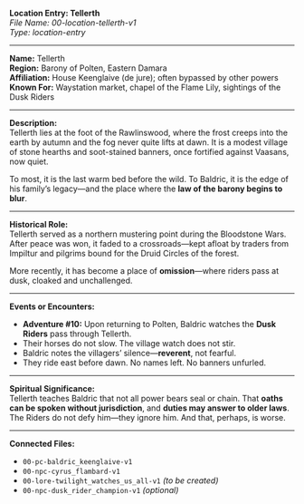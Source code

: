 **Location Entry: Tellerth**  
*File Name: 00-location-tellerth-v1*  
*Type: location-entry*

---

**Name:** Tellerth  
**Region:** Barony of Polten, Eastern Damara  
**Affiliation:** House Keenglaive (de jure); often bypassed by other powers  
**Known For:** Waystation market, chapel of the Flame Lily, sightings of the Dusk Riders

---

**Description:**  
Tellerth lies at the foot of the Rawlinswood, where the frost creeps into the earth by autumn and the fog never quite lifts at dawn. It is a modest village of stone hearths and soot-stained banners, once fortified against Vaasans, now quiet.

To most, it is the last warm bed before the wild. To Baldric, it is the edge of his family’s legacy—and the place where the **law of the barony begins to blur**.

---

**Historical Role:**  
Tellerth served as a northern mustering point during the Bloodstone Wars. After peace was won, it faded to a crossroads—kept afloat by traders from Impiltur and pilgrims bound for the Druid Circles of the forest.

More recently, it has become a place of **omission**—where riders pass at dusk, cloaked and unchallenged.

---

**Events or Encounters:**  
- **Adventure #10:** Upon returning to Polten, Baldric watches the **Dusk Riders** pass through Tellerth.  
- Their horses do not slow. The village watch does not stir.  
- Baldric notes the villagers’ silence—**reverent**, not fearful.  
- They ride east before dawn. No names left. No banners unfurled.

---

**Spiritual Significance:**  
Tellerth teaches Baldric that not all power bears seal or chain. That **oaths can be spoken without jurisdiction**, and **duties may answer to older laws**. The Riders do not defy him—they ignore him. And that, perhaps, is worse.

---

**Connected Files:**  
- `00-pc-baldric_keenglaive-v1`  
- `00-npc-cyrus_flambard-v1`  
- `00-lore-twilight_watches_us_all-v1` *(to be created)*  
- `00-npc-dusk_rider_champion-v1` *(optional)*
